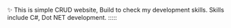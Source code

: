  ✨ This is simple CRUD website, Build to check my development skills. 
Skills include C#, Dot NET development.
:::::
